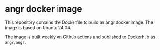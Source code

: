 angr docker image
=================

This repository contains the Dockerfile to build an angr docker image.
The image is based on Ubuntu 24.04.

The image is built weekly on Github actions and published to Dockerhub as `angr/angr`.
